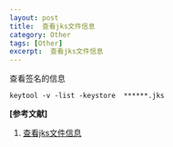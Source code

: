 ```yaml
---
layout: post
title:  查看jks文件信息
category: Other
tags: [Other]
excerpt:  查看jks文件信息
---
```


查看签名的信息
	
	keytool -v -list -keystore  ******.jks


**[参考文献]**

1. [查看jks文件信息](https://blog.csdn.net/as929706533/article/details/52660747 "")



